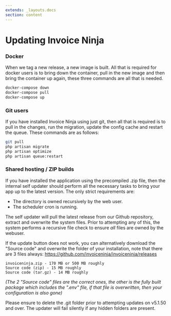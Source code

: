 ```yaml
---
extends: _layouts.docs 
section: content
---
```


# Updating Invoice Ninja

### Docker

When we tag a new release, a new image is built. All that is required for docker users is to bring down the container, pull in the new image and then bring the container up again, these three commands are all that is needed.

```bash
docker-compose down
docker-compose pull
docker-compose up
```

### Git users

If you have installed Invoice Ninja using just git, then all that is required is to pull in the changes, run the migration, update the config cache and restart the queue. These commands are as follows:

```bash 
git pull
php artisan migrate
php artisan optimize
php artisan queue:restart
```

### Shared hosting / ZIP builds

If you have installed the application using the precompiled .zip file, then the internal self updater should perform all the necessary tasks to bring your app up to the latest version. The only strict requirements are:

* The directory is owned recursively by the web user.
* The scheduler cron is running.

The self updater will pull the latest release from our Github repository, extract and overwrite the system files. Prior to attempting any of this, the system performs a recursive file check to ensure _all_ files are owned by the webuser.

If the update button does not work, you can alternatively download the "Source code" and overwrite the folder of your installation, note that there are 3 files always:  https://github.com/invoiceninja/invoiceninja/releases

```
invoiceninja.zip - 170 MB or 500 MB roughly
Source code (zip) - 15 MB roughly
Source code (tar.gz) - 14 MB roughly
```

_(The 2 "Source code" files are the correct ones, the other is the fully built package which includes the ".env" file, if that file is overwritten, then your configuration is also gone)_

<x-warning>Please ensure to delete the .git folder prior to attempting updates on v5.1.50 and over. The updater will fail silently if any hidden folders are present.</x-warning>
